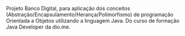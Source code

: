 Projeto Banco Digital, para aplicação dos conceitos (Abstração/Encapsulamento/Herança/Polimorfismo) de programação Orientada a Objetos utilizando a linguagem Java.
Do curso de formação Java Developer da dio.me.
